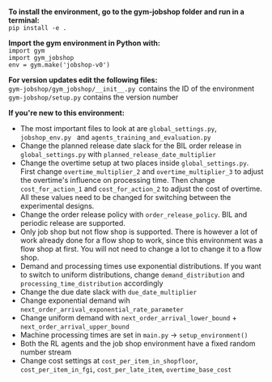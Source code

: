 **To install the environment, go to the gym-jobshop 
folder and run in a terminal:**\
`pip install -e .`

**Import the gym environment in Python with:**\
`import gym`\
`import gym_jobshop`\
`env = gym.make('jobshop-v0')`

**For version updates edit the following files:**\
`gym-jobshop/gym_jobshop/__init__.py `contains the ID of the environment\
`gym-jobshop/setup.py` contains the version number

**If you're new to this environment:**
* The most important files to look at are `global_settings.py`, `jobshop_env.py `
and `agents_training_and_evaluation.py`
* Change the planned release date slack for the BIL order release in `global_settings.py`
with `planned_release_date_multiplier`
* Change the overtime setup at two places inside `global_settings.py`. 
First change `overtime_multiplier_2` and `overtime_multiplier_3` to adjust 
the overtime's influence on processing time. Then change `cost_for_action_1` and `cost_for_action_2`
to adjust the cost of overtime. 
All these values need to be changed for switching between the experimental designs.
* Change the order release policy with `order_release_policy`. BIL and periodic release are supported.
* Only job shop but not flow shop is supported. There is however a lot of work already done for a flow shop to work,
since this environment was a flow shop at first. You will not need to change a lot to change it to a flow shop.
* Demand and processing times use exponential distributions. If you want to switch to 
uniform distributions, change `demand_distribution` and `processing_time_distribution` accordingly
* Change the due date slack with `due_date_multiplier`
* Change exponential demand wih `next_order_arrival_exponential_rate_parameter`
* Change uniform demand with `next_order_arrival_lower_bound` + `next_order_arrival_upper_bound`
* Machine processing times are set in `main.py` -> `setup_environment()`
* Both the RL agents and the job shop environment have a fixed random number stream
* Change cost settings at `cost_per_item_in_shopfloor`, `cost_per_item_in_fgi`,
`cost_per_late_item`, `overtime_base_cost`
